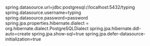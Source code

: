 spring.datasource.url=jdbc:postgresql://localhost:5432/typing
spring.datasource.username=typing
spring.datasource.password=password
spring.jpa.properties.hibernate.dialect = org.hibernate.dialect.PostgreSQLDialect
spring.jpa.hibernate.ddl-auto=create
spring.jpa.show-sql=true
spring.jpa.defer-datasource-initialization=true
